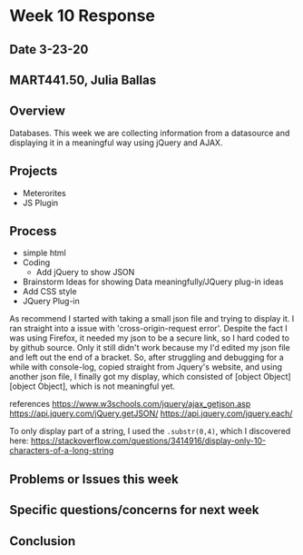 # Week 10 Response
## Date 3-23-20
## MART441.50, Julia Ballas


## Overview

Databases. This week we are collecting information from a datasource and displaying it in a meaningful way using jQuery and AJAX.

## Projects

- Meterorites
- JS Plugin

## Process

- simple html
- Coding
  - Add jQuery to show JSON
- Brainstorm Ideas for showing Data meaningfully/JQuery plug-in ideas
- Add CSS style
- JQuery Plug-in

As recommend I started with taking a small json file and trying to display it. I ran straight into a issue with 'cross-origin-request error'. Despite the fact I was using Firefox, it needed my json to be a secure link, so I hard coded to by github source. Only it still didn't work because my I'd edited my json file and left out the end of a bracket. So, after struggling and debugging for a while with console-log, copied straight from Jquery's website, and using another json file, I finally got my display, which consisted of [object Object][object Object], which is not meaningful yet.


references
https://www.w3schools.com/jquery/ajax_getjson.asp
https://api.jquery.com/jQuery.getJSON/
https://api.jquery.com/jquery.each/

To only display part of a string, I used the `.substr(0,4)`, which I discovered here:
https://stackoverflow.com/questions/3414916/display-only-10-characters-of-a-long-string

## Problems or Issues this week

## Specific questions/concerns for next week

## Conclusion
